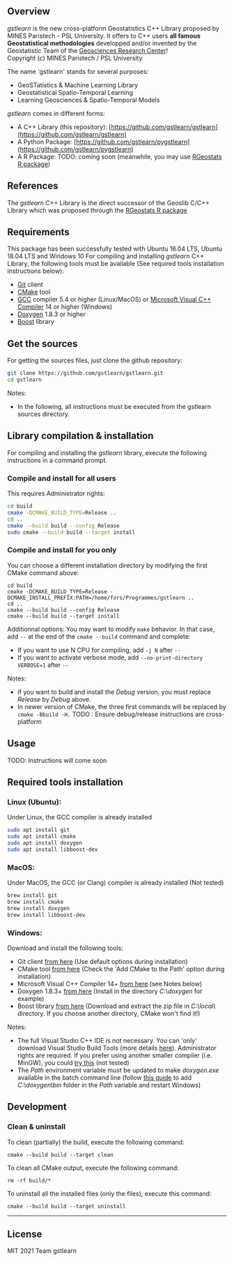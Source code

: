 ## Overview
*gstlearn* is the new cross-platform Geostatistics C++ Library proposed by MINES Paristech - PSL University. It offers to C++ users **all famous Geostatistical methodologies** developped and/or invented by the Geostatistic Team of the [Geosciences Research Center](https://www.geosciences.minesparis.psl.eu/)!<br/>
Copyright (c) MINES Paristech / PSL University

The name 'gstlearn' stands for several purposes:
  * GeoSTatistics & Machine Learning Library
  * Geostatistical Spatio-Temporal Learning
  * Learning Geosciences & Spatio-Temporal Models

*gstlearn* comes in different forms:
  * A C++ Library (this repository): [https://github.com/gstlearn/gstlearn](https://github.com/gstlearn/gstlearn)
  * A Python Package: [https://github.com/gstlearn/pygstlearn](https://github.com/gstlearn/pygstlearn)
  * A R Package: TODO: coming soon (meanwhile, you may use [RGeostats R package](http://cg.ensmp.fr/rgeostats))

## References
The *gstlearn* C++ Library is the direct successor of the Geoslib C/C++ Library which was proposed through the [RGeostats R package](http://cg.ensmp.fr/rgeostats)

## Requirements
This package has been successfully tested with Ubuntu 16.04 LTS, Ubuntu 18.04 LTS and Windows 10
For compiling and installing *gstlearn* C++ Library, the following tools must be available (See required tools installation instructions below):
  * [Git](https://git-scm.com/downloads) client
  * [CMake](https://cmake.org/download) tool
  * [GCC](https://gcc.gnu.org) compiler 5.4 or higher (Linux/MacOS) or [Microsoft Visual C++ Compiler](https://visualstudio.microsoft.com/visual-cpp-build-tools) 14 or higher (Windows)
  * [Doxygen](https://www.doxygen.nl/download.html) 1.8.3 or higher
  * [Boost](https://www.boost.org/users/download) library
  
## Get the sources
For getting the sources files, just clone the github repository:

```sh
git clone https://github.com/gstlearn/gstlearn.git
cd gstlearn
```

Notes:
  * In the following, all instructions must be executed from the gstlearn sources directory.
  
## Library compilation & installation
For compiling and installing the *gstlearn* library, execute the following instructions in a command prompt.

### Compile and install for all users
This requires Administrator rights:

```sh
cd build
cmake -DCMAKE_BUILD_TYPE=Release ..
cd ..
cmake --build build --config Release
sudo cmake --build build --target install
```

### Compile and install for you only
You can choose a different installation directory by modifying the first CMake command above:
  
```
cd build
cmake -DCMAKE_BUILD_TYPE=Release -DCMAKE_INSTALL_PREFIX:PATH=/home/fors/Programmes/gstlearn ..
cd ..
cmake --build build --config Release
cmake --build build --target install
```

Additionnal options:
You may want to modify `make` behavior. In that case, add `--` at the end of the `cmake --build` command and complete:
  * If you want to use N CPU for compiling, add `-j N` after `--`
  * If you want to activate verbose mode, add `--no-print-directory VERBOSE=1` after `--`
  
Notes:
  * If you want to build and install the *Debug* version, you must replace *Release* by *Debug* above.
  * In newer version of CMake, the three first commands will be replaced by `cmake -Bbuild -H.`
TODO : Ensure debug/release instructions are cross-platform

## Usage
TODO: Instructions will come soon

## Required tools installation

### Linux (Ubuntu):
Under Linux, the GCC compiler is already installed

```sh
sudo apt install git
sudo apt install cmake
sudo apt install doxygen
sudo apt install libboost-dev
```

### MacOS:
Under MacOS, the GCC (or Clang) compiler is already installed (Not tested)

```sh
brew install git
brew install cmake
brew install doxygen
brew install libboost-dev
```

### Windows:
Download and install the following tools:
  * Git client [from here](https://gitforwindows.org) (Use default options during installation)
  * CMake tool [from here](https://cmake.org/download) (Check the 'Add CMake to the Path' option during installation)
  * Microsoft Visual C++ Compiler 14+ [from here](https://visualstudio.microsoft.com/visual-cpp-build-tools) (see Notes below)
  * Doxygen 1.8.3+ [from here](https://www.doxygen.nl/download.html) (Install in the directory *C:\\doxygen* for example)
  * Boost library [from here](https://www.boost.org/users/download) (Download and extract the zip file in *C:\\local\\* directory. If you choose another directory, CMake won't find it!)
    
Notes:
  * The full Visual Studio C++ IDE is not necessary. You can 'only' download Visual Studio Build Tools (more details [here](https://stackoverflow.com/a/44398715)). Administrator rights are required. If you prefer using another smaller compiler (i.e. MinGW), you could [try this](https://wiki.python.org/moin/WindowsCompilers#GCC_-_MinGW-w64_.28x86.2C_x64.29) (not tested)
  * The *Path* environment variable must be updated to make *doxygen.exe* available in the batch command line (follow [this guide](https://stackoverflow.com/questions/44272416/how-to-add-a-folder-to-path-environment-variable-in-windows-10-with-screensho) to add *C:\\doxygen\\bin* folder in the *Path* variable and restart Windows)

## Development

### Clean & uninstall
To clean (partially) the build, execute the following command:

```
cmake --build build --target clean
```

To clean all CMake output, execute the following command:

```
rm -rf build/*
```

To uninstall all the installed files (only the files), execute this command:

```
cmake --build build --target uninstall
```



***

## License
MIT
2021 Team gstlearn
